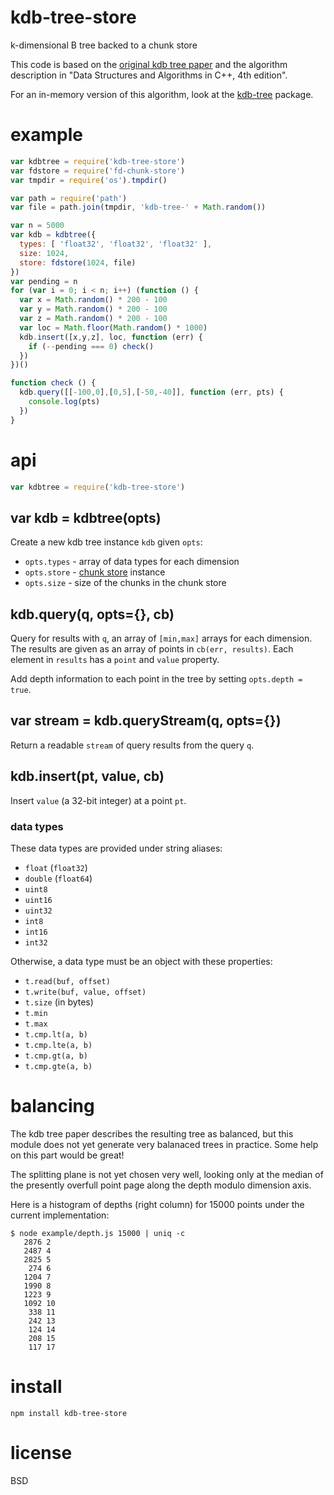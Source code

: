 # kdb-tree-store

k-dimensional B tree backed to a chunk store

This code is based on the [original kdb tree paper](http://www.ccs.neu.edu/home/zhoupf/teaching/csu430/paper/kd-b-tree.pdf)
and the algorithm description in "Data Structures and Algorithms in C++, 4th
edition".

For an in-memory version of this algorithm, look at the
[kdb-tree](https://npmjs.com/package/kdb-tree) package.

# example

``` js
var kdbtree = require('kdb-tree-store')
var fdstore = require('fd-chunk-store')
var tmpdir = require('os').tmpdir()

var path = require('path')
var file = path.join(tmpdir, 'kdb-tree-' + Math.random())

var n = 5000
var kdb = kdbtree({
  types: [ 'float32', 'float32', 'float32' ],
  size: 1024,
  store: fdstore(1024, file)
})
var pending = n
for (var i = 0; i < n; i++) (function () {
  var x = Math.random() * 200 - 100
  var y = Math.random() * 200 - 100
  var z = Math.random() * 200 - 100
  var loc = Math.floor(Math.random() * 1000)
  kdb.insert([x,y,z], loc, function (err) {
    if (--pending === 0) check()
  })
})()

function check () {
  kdb.query([[-100,0],[0,5],[-50,-40]], function (err, pts) {
    console.log(pts)
  })
}
```

# api

``` js
var kdbtree = require('kdb-tree-store')
```

## var kdb = kdbtree(opts)

Create a new kdb tree instance `kdb` given `opts`:

* `opts.types` - array of data types for each dimension
* `opts.store` - [chunk store](https://npmjs.com/package/abstract-chunk-store) instance
* `opts.size` - size of the chunks in the chunk store

## kdb.query(q, opts={}, cb)

Query for results with `q`, an array of `[min,max]` arrays for each dimension.
The results are given as an array of points in `cb(err, results)`. Each element
in `results` has a `point` and `value` property.

Add depth information to each point in the tree by setting `opts.depth = true`.

## var stream = kdb.queryStream(q, opts={})

Return a readable `stream` of query results from the query `q`.

## kdb.insert(pt, value, cb)

Insert `value` (a 32-bit integer) at a point `pt`.

### data types

These data types are provided under string aliases:

* `float` (`float32`)
* `double` (`float64`)
* `uint8`
* `uint16`
* `uint32`
* `int8`
* `int16`
* `int32`

Otherwise, a data type must be an object with these properties:

* `t.read(buf, offset)`
* `t.write(buf, value, offset)`
* `t.size` (in bytes)
* `t.min`
* `t.max`
* `t.cmp.lt(a, b)`
* `t.cmp.lte(a, b)`
* `t.cmp.gt(a, b)`
* `t.cmp.gte(a, b)`

# balancing

The kdb tree paper describes the resulting tree as balanced, but this module
does not yet generate very balanaced trees in practice. Some help on this part
would be great!

The splitting plane is not yet chosen very well, looking only at the median of
the presently overfull point page along the depth modulo dimension axis.

Here is a histogram of depths (right column) for 15000 points under the
current implementation:

```
$ node example/depth.js 15000 | uniq -c
   2876 2
   2487 4
   2825 5
    274 6
   1204 7
   1990 8
   1223 9
   1092 10
    338 11
    242 13
    124 14
    208 15
    117 17
```

# install

```
npm install kdb-tree-store
```

# license

BSD
